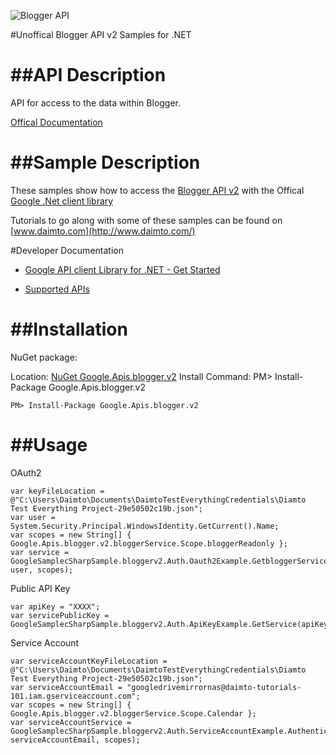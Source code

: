 ﻿![Blogger API](https://www.google.com/images/icons/product/blogger-32.png)

#Unoffical Blogger API v2 Samples for .NET  

##API Description
=============

API for access to the data within Blogger.

[Offical Documentation](https://developers.google.com/blogger/docs/2.0/json/getting_started)

##Sample Description
=============

These samples show how to access the [Blogger API v2](https://developers.google.com/blogger/docs/2.0/json/getting_started) with the Offical [Google .Net client library](https://github.com/google/google-api-dotnet-client)

Tutorials to go along with some of these samples can be found on [www.daimto.com](http://www.daimto.com/)

#Developer Documentation

* [Google API client Library for .NET - Get Started](https://developers.google.com/api-client-library/dotnet/get_started)

* [Supported APIs](https://developers.google.com/api-client-library/dotnet/apis/)

##Installation
=================================

NuGet package:

Location: [NuGet Google.Apis.blogger.v2](https://www.nuget.org/packages/Google.Apis.blogger.v2)
Install Command: PM>  Install-Package Google.Apis.blogger.v2

```
PM> Install-Package Google.Apis.blogger.v2
```

##Usage
=================================

OAuth2
```
var keyFileLocation = @"C:\Users\Daimto\Documents\DaimtoTestEverythingCredentials\Diamto Test Everything Project-29e50502c19b.json";
var user = System.Security.Principal.WindowsIdentity.GetCurrent().Name;
var scopes = new String[] { Google.Apis.blogger.v2.bloggerService.Scope.bloggerReadonly };
var service = GoogleSamplecSharpSample.bloggerv2.Auth.Oauth2Example.GetbloggerService(keyFileLocation, user, scopes);
```
Public API Key
```
var apiKey = "XXXX";
var servicePublicKey = GoogleSamplecSharpSample.bloggerv2.Auth.ApiKeyExample.GetService(apiKey);
```
Service Account
```
var serviceAccountKeyFileLocation = @"C:\Users\Daimto\Documents\DaimtoTestEverythingCredentials\Diamto Test Everything Project-29e50502c19b.json";
var serviceAccountEmail = "googledrivemirrornas@daimto-tutorials-101.iam.gserviceaccount.com";
var scopes = new String[] { Google.Apis.blogger.v2.bloggerService.Scope.Calendar };            
var serviceAccountService = GoogleSamplecSharpSample.bloggerv2.Auth.ServiceAccountExample.AuthenticateServiceAccount(serviceAccountKeyFileLocation, serviceAccountEmail, scopes);
```
